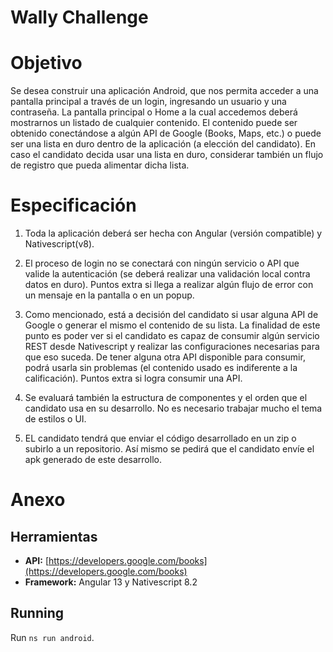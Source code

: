 # Wally Challenge

# Objetivo

Se desea construir una aplicación Android, que nos permita acceder a una pantalla principal a través de un login, ingresando un usuario y una contraseña. 
La pantalla principal o Home a la cual accedemos deberá mostrarnos un listado de cualquier contenido. 
El contenido puede ser obtenido conectándose a algún API de Google (Books, Maps, etc.) o puede ser una lista en duro dentro de la aplicación (a elección del candidato). 
En caso el candidato decida usar una lista en duro, considerar también un flujo de registro que pueda alimentar dicha lista.

# **Especificación**

1. Toda la aplicación deberá ser hecha con Angular (versión compatible) y Nativescript(v8).

2. El proceso de login no se conectará con ningún servicio o API que valide la autenticación (se deberá realizar una validación local contra datos en duro). Puntos extra si llega a realizar algún flujo de error con un mensaje en la pantalla o en un popup.

3. Como mencionado, está a decisión del candidato si usar alguna API de Google o generar el mismo el contenido de su lista. La finalidad de este punto es poder ver si el candidato es capaz de consumir algún servicio REST desde Nativescript y realizar las configuraciones necesarias para que eso suceda. De tener alguna otra API disponible para consumir, podrá usarla sin problemas (el contenido usado es indiferente a la calificación). Puntos extra si logra consumir una API.

4. Se evaluará también la estructura de componentes y el orden que el candidato usa en su desarrollo. No es necesario trabajar mucho el tema de estilos o UI.

5. EL candidato tendrá que enviar el código desarrollado en un zip o subirlo a un repositorio. Así mismo se pedirá que el candidato envíe el apk generado de este desarrollo.

# Anexo

## **Herramientas**

- **API:** [https://developers.google.com/books](https://developers.google.com/books)
- **Framework:** Angular 13 y Nativescript 8.2


## Running

Run `ns run android`.
